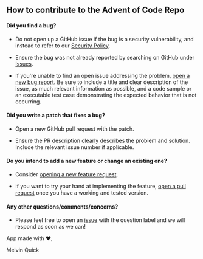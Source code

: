 ## How to contribute to the Advent of Code Repo

#### Did you find a bug?

- Do not open up a GitHub issue if the bug is a security vulnerability, and instead to refer to our [Security Policy](https://github.com/melvinquick/advent-of-code/security/policy).

- Ensure the bug was not already reported by searching on GitHub under [Issues](https://github.com/melvinquick/advent-of-code/issues).

- If you're unable to find an open issue addressing the problem, [open a new bug report](https://github.com/melvinquick/advent-of-code/issues/new?assignees=&labels=&projects=&template=bug_report.md&title=). Be sure to include a title and clear description of the issue, as much relevant information as possible, and a code sample or an executable test case demonstrating the expected behavior that is not occurring.

#### Did you write a patch that fixes a bug?

- Open a new GitHub pull request with the patch.

- Ensure the PR description clearly describes the problem and solution. Include the relevant issue number if applicable.

#### Do you intend to add a new feature or change an existing one?

- Consider [opening a new feature request](https://github.com/melvinquick/advent-of-code/issues/new?assignees=&labels=&projects=&template=feature_request.md&title=).

- If you want to try your hand at implementing the feature, [open a pull request](https://github.com/melvinquick/advent-of-code/compare) once you have a working and tested version.

#### Any other questions/comments/concerns?

- Please feel free to open an [issue](https://github.com/melvinquick/advent-of-code/issues) with the question label and we will respond as soon as we can!

App made with :heart:,

Melvin Quick
